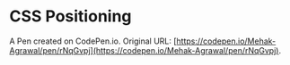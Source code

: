 # CSS Positioning

A Pen created on CodePen.io. Original URL: [https://codepen.io/Mehak-Agrawal/pen/rNqGvpj](https://codepen.io/Mehak-Agrawal/pen/rNqGvpj).


